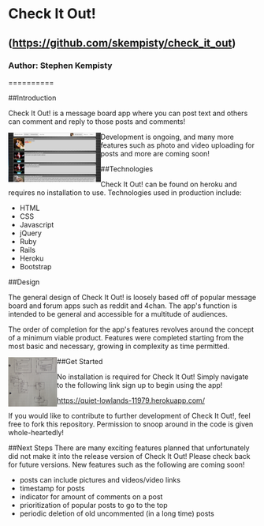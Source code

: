 # Check It Out!
## (https://github.com/skempisty/check_it_out)
### Author: Stephen Kempisty

==========

##Introduction

Check It Out! is a message board app where you can post text and others 
can comment and reply to those posts and comments!

<img src="app/assets/images/cioscreenshot.png" align="left" style="background:black; height:100px " />

Development is ongoing, and many more features such as photo and video
uploading for posts and more are coming soon!
 
##Technologies

Check It Out! can be found on heroku and requires no installation to use.
 Technologies used in production include:
&nbsp;

- HTML
- CSS 
- Javascript
- jQuery
- Ruby
- Rails
- Heroku
- Bootstrap

##Design

The general design of Check It Out! is loosely based off of popular message board
and forum apps such as reddit and 4chan. The app's function is intended to be
general and accessible for a multitude of audiences. 

The order of completion for the app's features revolves around the concept
of a minimum viable product. Features were completed starting from the most
basic and necessary, growing in complexity as time permitted. 

<img src="app/assets/images/erd.png" align="left" style="background:black; height:100px " />   

##Get Started

No installation is required for Check It Out! Simply navigate to the following link sign up to begin using the app!

<a>https://quiet-lowlands-11979.herokuapp.com/</a>

If you would like to contribute to further development of Check It Out!, feel free to fork this repository. Permission to snoop around in the code is given whole-heartedly!


##Next Steps
There are many exciting features planned that unfortunately did not make it into the release version of Check It Out! Please check back for future versions. New features such as the following are coming soon!

- posts can include pictures and videos/video links
- timestamp for posts
- indicator for amount of comments on a post
- prioritization of popular posts to go to the top
- periodic deletion of old uncommented (in a long time) posts
 
